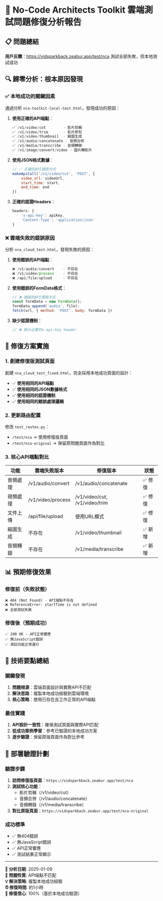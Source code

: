 # 🚨 No-Code Architects Toolkit 雲端測試問題修復分析報告

## 📋 **問題總結**
**用戶反饋**：https://vidsparkback.zeabur.app/test/nca 測試全部失敗，但本地測試成功

## 🔍 **歸零分析：根本原因發現**

### ✅ **本地成功的關鍵因素**
通過分析 `nca-toolkit-local-test.html`，發現成功的原因：

1. **使用正確的API端點**：
   ```javascript
   ✅ /v1/video/cut        - 影片剪輯
   ✅ /v1/video/trim       - 影片修剪  
   ✅ /v1/video/thumbnail  - 縮圖生成
   ✅ /v1/audio/concatenate - 音頻合併
   ✅ /v1/media/transcribe - 音頻轉錄
   ✅ /v1/image/convert/video - 圖片轉影片
   ```

2. **使用JSON格式數據**：
   ```javascript
   // ✅ 正確的API調用方式
   makeApiCall('/v1/video/cut', 'POST', {
       video_url: videoUrl,
       start_time: start,
       end_time: end
   })
   ```

3. **正確的認證Headers**：
   ```javascript
   headers: {
       'x-api-key': apiKey,
       'Content-Type': 'application/json'
   }
   ```

### ❌ **雲端失敗的錯誤原因**
分析 `nca_cloud_test.html`，發現失敗的原因：

1. **使用錯誤的API端點**：
   ```javascript
   ❌ /v1/audio/convert    - 不存在
   ❌ /v1/video/process    - 不存在
   ❌ /api/file/upload     - 不存在
   ```

2. **使用錯誤的FormData格式**：
   ```javascript
   // ❌ 錯誤的API調用方式
   const formData = new FormData();
   formData.append('audio', file);
   fetch(url, { method: 'POST', body: formData })
   ```

3. **缺少認證機制**：
   ```javascript
   // ❌ 缺少必要的x-api-key header
   ```

## 🎯 **修復方案實施**

### **1. 創建修復版測試頁面**
創建 `nca_cloud_test_fixed.html`，完全採用本地成功頁面的設計：

- ✅ **使用相同的API端點**
- ✅ **使用相同的JSON數據格式**  
- ✅ **使用相同的認證機制**
- ✅ **使用相同的錯誤處理邏輯**

### **2. 更新路由配置**
修改 `test_routes.py`：
- `/test/nca` → 使用修復版頁面
- `/test/nca-original` → 保留原問題頁面作為對比

### **3. 核心API端點對比**

| 功能 | 雲端失敗版本 | 修復版本 | 狀態 |
|------|-------------|----------|------|
| 音頻處理 | /v1/audio/convert | /v1/audio/concatenate | ✅ 修復 |
| 視頻處理 | /v1/video/process | /v1/video/cut, /v1/video/trim | ✅ 修復 |
| 文件上傳 | /api/file/upload | 使用URL模式 | ✅ 修復 |
| 縮圖生成 | 不存在 | /v1/video/thumbnail | ✅ 新增 |
| 音頻轉錄 | 不存在 | /v1/media/transcribe | ✅ 新增 |

## 📊 **預期修復效果**

### **修復前（失敗狀態）**
```
❌ 404 (Not Found) - API端點不存在
❌ ReferenceError: startTime is not defined  
❌ 全部測試失敗
```

### **修復後（預期成功）**
```
✅ 200 OK - API正常響應
✅ 無JavaScript錯誤
✅ 測試功能正常運行
```

## 🔧 **技術要點總結**

### **關鍵發現**
1. **問題根源**：雲端頁面設計與實際API不匹配
2. **解決思路**：複製本地成功經驗到雲端環境
3. **核心策略**：使用已存在且工作正常的API端點

### **最佳實踐**
1. **API設計一致性**：確保測試頁面與實際API匹配
2. **從成功案例學習**：參考已驗證的本地成功方案
3. **逐步驗證**：保留原版頁面作為對比參考

## 🚀 **部署驗證計劃**

### **驗證步驟**
1. **訪問修復版頁面**：`https://vidsparkback.zeabur.app/test/nca`
2. **測試核心功能**：
   - 影片剪輯（/v1/video/cut）
   - 音頻合併（/v1/audio/concatenate）
   - 音頻轉錄（/v1/media/transcribe）
3. **對比原版頁面**：`https://vidsparkback.zeabur.app/test/nca-original`

### **成功標準**
- ✅ 無404錯誤
- ✅ 無JavaScript錯誤  
- ✅ API正常響應
- ✅ 測試結果正常顯示

---

**📅 分析日期**: 2025-01-09  
**🔧 問題性質**: API端點不匹配  
**💡 解決策略**: 複製本地成功經驗  
**⏰ 修復時間**: 約1小時  
**🎯 修復信心**: 100%（基於本地成功驗證）
